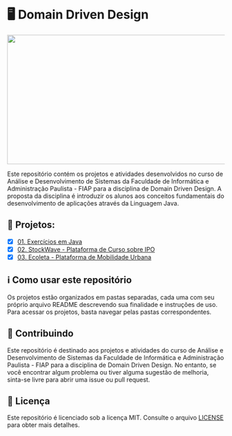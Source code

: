 # 🖥️ Domain Driven Design

<img src="https://media.istockphoto.com/id/518002738/photo/java-button-on-computer-keyboard.jpg?s=612x612&w=0&k=20&c=hfgS4dCmY9Mc7U8sVuSM2R0yZDAsfatEixHvwinNa7E=" width="1024" height="300" text-align="center">

Este repositório contém os projetos e atividades desenvolvidos no curso de Análise e Desenvolvimento de Sistemas da Faculdade de Informática e Administração Paulista - FIAP para a disciplina de Domain Driven Design. A proposta da disciplina é introduzir os alunos aos conceitos fundamentais do desenvolvimento de aplicações através da Linguagem Java.

## 📁 Projetos:

- [x] [01. Exercícios em Java](/-AIC-%20Projeto%2001.%20Chatbot)
- [x] [02. StockWave - Plataforma de Curso sobre IPO](/-AIC-%20Projeto%2002.%20IA%20-%20Conhecimento%20e%20Ciencia%20de%20Dados)
- [x] [03. Ecoleta - Plataforma de Mobilidade Urbana](/-AIC-%20Projeto%2001.%20Chatbot)

## ℹ️ Como usar este repositório
Os projetos estão organizados em pastas separadas, cada uma com seu próprio arquivo README descrevendo sua finalidade e instruções de uso. Para acessar os projetos, basta navegar pelas pastas correspondentes.

## 🚀 Contribuindo
Este repositório é destinado aos projetos e atividades do curso de Análise e Desenvolvimento de Sistemas da Faculdade de Informática e Administração Paulista - FIAP para a disciplina de Domain Driven Design. No entanto, se você encontrar algum problema ou tiver alguma sugestão de melhoria, sinta-se livre para abrir uma issue ou pull request.

## 📘 Licença
Este repositório é licenciado sob a licença MIT. Consulte o arquivo [LICENSE](https://github.com/KaueCaponero/KaueCaponero/blob/main/License) para obter mais detalhes.

[^1]: Kaue Caponero Figueiredo

